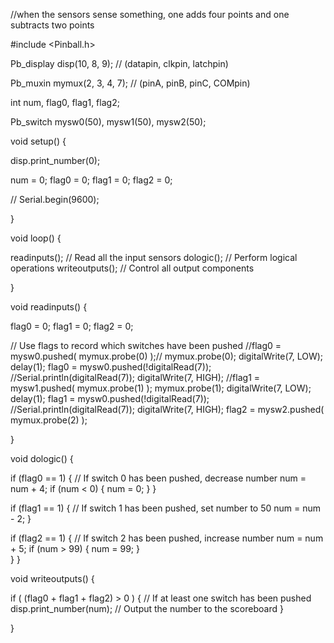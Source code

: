 //when the sensors sense something, one adds four points and one subtracts two points

#include <Pinball.h>


Pb_display disp(10, 8, 9);  // (datapin, clkpin, latchpin)

Pb_muxin mymux(2, 3, 4, 7); // (pinA, pinB, pinC, COMpin)

int num, flag0, flag1, flag2;

Pb_switch mysw0(50), mysw1(50), mysw2(50);

void setup() {

  disp.print_number(0);
  
  num = 0;
  flag0 = 0; flag1 = 0; flag2 = 0;
  
 // Serial.begin(9600);

}


void loop() {

  readinputs();       // Read all the input sensors
  dologic();          // Perform logical operations
  writeoutputs();     // Control all output components
  
}


void readinputs() {

  flag0 = 0; flag1 = 0; flag2 = 0;
  
  // Use flags to record which switches have been pushed
  //flag0 = mysw0.pushed( mymux.probe(0) );//
  mymux.probe(0);
  digitalWrite(7, LOW);
  delay(1);
  flag0 = mysw0.pushed(!digitalRead(7));
  //Serial.println(digitalRead(7));
  digitalWrite(7, HIGH);
  //flag1 = mysw1.pushed( mymux.probe(1) );
   mymux.probe(1);
  digitalWrite(7, LOW);
  delay(1);
  flag1 = mysw0.pushed(!digitalRead(7));
  //Serial.println(digitalRead(7));
  digitalWrite(7, HIGH);
  flag2 = mysw2.pushed( mymux.probe(2) );  
  
}


void dologic() {
  
  if (flag0 == 1) {   // If switch 0 has been pushed, decrease number
    num = num + 4;
    if (num < 0) {
      num = 0;
    }
  }
  
  if (flag1 == 1) {  // If switch 1 has been pushed, set number to 50
    num = num - 2;
  }
  
  if (flag2 == 1) {  // If switch 2 has been pushed, increase number
    num = num + 5;
    if (num > 99) {
      num = 99;
    }      
  }
}


void writeoutputs() {

  if ( (flag0 + flag1 + flag2) > 0 ) {  // If at least one switch has been pushed
     disp.print_number(num);            // Output the number to the scoreboard
  }
  
}